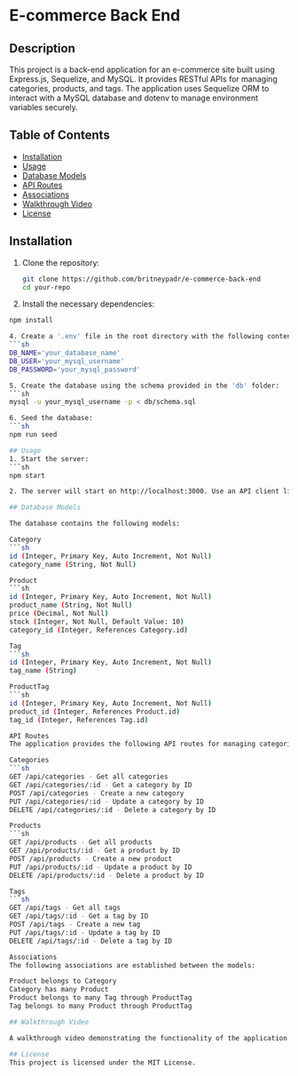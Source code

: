 # E-commerce Back End

## Description
This project is a back-end application for an e-commerce site built using Express.js, Sequelize, and MySQL. It provides RESTful APIs for managing categories, products, and tags. The application uses Sequelize ORM to interact with a MySQL database and dotenv to manage environment variables securely.

## Table of Contents
- [Installation](#installation)
- [Usage](#usage)
- [Database Models](#database-models)
- [API Routes](#api-routes)
- [Associations](#associations)
- [Walkthrough Video](#walkthrough-video)
- [License](#license)

## Installation
1. Clone the repository:
   ```sh
   git clone https://github.com/britneypadr/e-commerce-back-end
   cd your-repo

2. Install the necessary dependencies:
```sh
npm install

4. Create a '.env' file in the root directory with the following content:
```sh
DB_NAME='your_database_name'
DB_USER='your_mysql_username'
DB_PASSWORD='your_mysql_password'

5. Create the database using the schema provided in the 'db' folder:
```sh
mysql -u your_mysql_username -p < db/schema.sql

6. Seed the database:
```sh
npm run seed

## Usage
1. Start the server:
```sh
npm start

2. The server will start on http://localhost:3000. Use an API client like Insomnia  to test the API routes.

## Database Models

The database contains the following models:

Category
```sh
id (Integer, Primary Key, Auto Increment, Not Null)
category_name (String, Not Null)

Product
```sh
id (Integer, Primary Key, Auto Increment, Not Null)
product_name (String, Not Null)
price (Decimal, Not Null)
stock (Integer, Not Null, Default Value: 10)
category_id (Integer, References Category.id)

Tag
```sh
id (Integer, Primary Key, Auto Increment, Not Null)
tag_name (String)

ProductTag
```sh
id (Integer, Primary Key, Auto Increment, Not Null)
product_id (Integer, References Product.id)
tag_id (Integer, References Tag.id)

API Routes
The application provides the following API routes for managing categories, products, and tags:

Categories
```sh
GET /api/categories - Get all categories
GET /api/categories/:id - Get a category by ID
POST /api/categories - Create a new category
PUT /api/categories/:id - Update a category by ID
DELETE /api/categories/:id - Delete a category by ID

Products
```sh
GET /api/products - Get all products
GET /api/products/:id - Get a product by ID
POST /api/products - Create a new product
PUT /api/products/:id - Update a product by ID
DELETE /api/products/:id - Delete a product by ID

Tags
```sh
GET /api/tags - Get all tags
GET /api/tags/:id - Get a tag by ID
POST /api/tags - Create a new tag
PUT /api/tags/:id - Update a tag by ID
DELETE /api/tags/:id - Delete a tag by ID

Associations
The following associations are established between the models:

Product belongs to Category
Category has many Product
Product belongs to many Tag through ProductTag
Tag belongs to many Product through ProductTag

## Walkthrough Video

A walkthrough video demonstrating the functionality of the application can be found here.

## License
This project is licensed under the MIT License.
